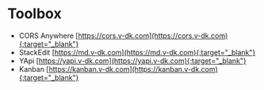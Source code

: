# Toolbox

- CORS Anywhere [https://cors.v-dk.com](https://cors.v-dk.com){:target="_blank"}
- StackEdit [https://md.v-dk.com](https://md.v-dk.com){:target="_blank"}
- YApi [https://yapi.v-dk.com](https://yapi.v-dk.com){:target="_blank"}
- Kanban [https://kanban.v-dk.com](https://kanban.v-dk.com){:target="_blank"}
